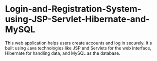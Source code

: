 # Login-and-Registration-System-using-JSP-Servlet-Hibernate-and-MySQL
This web application helps users create accounts and log in securely. It's built using Java technologies like JSP and Servlets for the web interface, Hibernate for handling data, and MySQL as the database.
